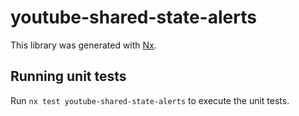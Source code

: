 # youtube-shared-state-alerts

This library was generated with [Nx](https://nx.dev).

## Running unit tests

Run `nx test youtube-shared-state-alerts` to execute the unit tests.
